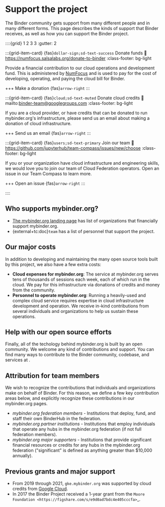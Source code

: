 # Support the project

The Binder community gets support from many different people and in many different forms.
This page describes the kinds of support that Binder receives, as well as how you can support the Binder project.


::::{grid} 1 2 3 3
:gutter: 2

:::{grid-item-card} {fas}`dollar-sign;sd-text-success` Donate funds
:link: https://numfocus.salsalabs.org/donate-to-binder
:class-footer: bg-light

Provide a financial contribution to our cloud operations and development fund.
This is administered by [NumFocus](https://numfocus.org) and is used to pay for the cost of developing, operating, and paying the cloud bill for Binder.

+++
Make a donation {fas}`arrow-right`
:::

:::{grid-item-card} {fas}`cloud;sd-text-muted` Donate cloud credits
:link: mailto:binder-team@googlegroups.com
:class-footer: bg-light

If you are a cloud provider, or have credits that can be donated to run mybinder.org's infrastructure, please send us an email about making a donation of cloud infrastructure.

+++
Send us an email {fas}`arrow-right`
:::

:::{grid-item-card} {fas}`users;sd-text-primary` Join our team
:link: https://github.com/jupyterhub/team-compass/issues/new/choose
:class-footer: bg-light

If you or your organization have cloud infrastructure and engineering skills, we would love you to join our team of Cloud Federation operators. Open an issue in our Team Compass to learn more.

+++
Open an issue {fas}`arrow-right`
:::

::::

## Who supports mybinder.org?

- [The mybinder.org landing page](https://mybinder.org) has list of organizations that financially support mybinder.org.
- {external+tc:doc}`team` has a list of personnel that support the project.

## Our major costs

In addition to developing and maintaining the many open source tools built by this project, we also have a few extra costs:

- **Cloud expenses for mybinder.org**: The service at mybinder.org serves tens of thousands of sessions each week, each of which run in the cloud.
  We pay for this infrastructure via donations of credits and money from the community.
- **Personnel to operate mybinder.org**: Running a heavily-used and complex cloud service requires expertise in cloud infrastructure development and operation.
  We receive in-kind contributions from several individuals and organizations to help us sustain these operations.

## Help with our open source efforts

Finally, all of the techology behind mybinder.org is built by an open community.
We welcome any kind of contributions and support.
You can find many ways to contribute to the Binder community, codebase, and services at [](./contribute.md).

## Attribution for team members

We wish to recognize the contributions that individuals and organizations make on behalf of Binder.
For this reason, we define a few key contribution areas below, and explicitly recognize these contributions in our mybinder.org pages.

- *mybinder.org federation members* - Institutions that deploy, fund, and staff their own BinderHub in the federation.
- *mybinder.org partner institutions* - Institutions that employ individuals that operate any hubs in the mybinder.org federation (if not full federation members).
- *mybinder.org major supporters* - Institutions that provide significant financial resources or credits for any hubs in the mybinder.org federation ("significant" is defined as anything greater than $10,000 annually).

## Previous grants and major support

- From 2019 through 2021, `gke.mybinder.org` was supported by cloud credits from [Google Cloud](https://cloud.google.com/).
- In 2017 the Binder Project received a 1-year grant from the
`Moore Foundation <https://figshare.com/s/e9d0ad7bdc4e405cccfa>`_.
